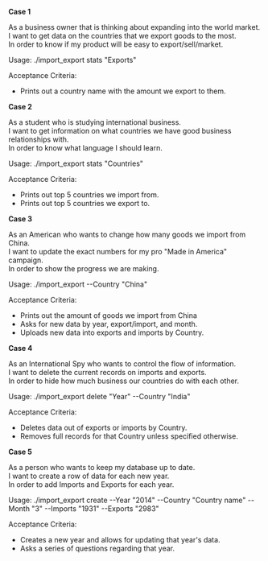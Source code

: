 **Case 1**

As a business owner that is thinking about expanding into the world market.  
I want to get data on the countries that we export goods to the most.  
In order to know if my product will be easy to export/sell/market.

  Usage: ./import_export stats "Exports" 

  Acceptance Criteria:
 * Prints out a country name with the amount we export to them.



**Case 2**

As a student who is studying international business.  
I want to get information on what countries we have good business relationships with.  
In order to know what language I should learn.

  Usage: ./import_export stats "Countries" 

  Acceptance Criteria:
  * Prints out top 5 countries we import from.
  * Prints out top 5 countries we export to.
  


**Case 3**
 
As an American who wants to change how many goods we import from China.     
I want to update the exact numbers for my pro "Made in America" campaign.     
In order to show the progress we are making.  

  Usage: ./import_export --Country "China"

  Acceptance Criteria:
  * Prints out the amount of goods we import from China
  * Asks for new data by year, export/import, and month.
  * Uploads new data into exports and imports by Country.

  

**Case 4**

As an International Spy who wants to control the flow of information.  
I want to delete the current records on imports and exports.  
In order to hide how much business our countries do with each other.


  Usage: ./import_export delete "Year" --Country "India" 

  Acceptance Criteria:
  * Deletes data out of exports or imports by Country.
  * Removes full records for that Country unless specified otherwise.



**Case 5**

As a person who wants to keep my database up to date.   
I want to create a row of data for each new year.    
In order to add Imports and Exports for each year.   

  Usage: ./import_export create --Year "2014" --Country "Country name" --Month "3" --Imports "1931" --Exports "2983"
  
  Acceptance Criteria:
  * Creates a new year and allows for updating that year's data. 
  * Asks a series of questions regarding that year.

  





 
